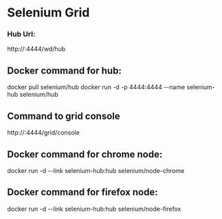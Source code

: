 # Selenium Grid

### Hub Url:
http://<hub-machine-ip>:4444/wd/hub

## Docker command for hub:

docker pull selenium/hub
docker run -d -p 4444:4444 --name selenium-hub selenium/hub

## Command to grid console

http://<docker host ip>:4444/grid/console

## Docker command for chrome node:

docker run -d --link selenium-hub:hub selenium/node-chrome

## Docker command for firefox node:

docker run -d --link selenium-hub:hub selenium/node-firefox
